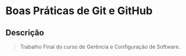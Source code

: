 # Boas Práticas de Git e GitHub

## Descrição

> Trabalho Final do curso de Gerência e Configuração de Software.
